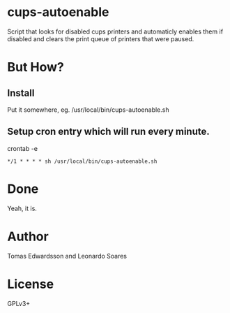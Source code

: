 cups-autoenable
===============
Script that looks for disabled cups printers and automaticly enables them if disabled and clears the print queue of printers that were paused.

But How?
========

Install
-------
Put it somewhere, eg. /usr/local/bin/cups-autoenable.sh

Setup cron entry which will run every minute.
----------------

crontab -e
```
*/1 * * * * sh /usr/local/bin/cups-autoenable.sh
```


Done
====
Yeah, it is.




Author
======
Tomas Edwardsson and Leonardo Soares


License
=======
GPLv3+

